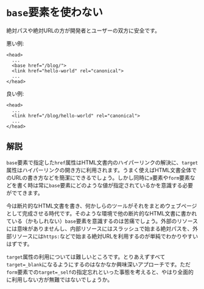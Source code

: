 # `base`要素を使わない

絶対パスや絶対URLの方が開発者とユーザーの双方に安全です。

悪い例:

    <head>
      ...
      <base href="/blog/">
      <link href="hello-world" rel="canonical">
      ...
    </head>

良い例:

    <head>
      ...
      <link href="/blog/hello-world" rel="canonical">
      ...
    </head>


## 解説

`base`要素で指定した`href`属性はHTML文書内のハイパーリンクの解決に、`target`属性はハイパーリンクの開き方に利用されます。うまく使えばHTML文書全体でのURLの書き方などを簡潔にできるでしょう。しかし同時に`a`要素や`form`要素などを書く時は常に`base`要素にどのような値が指定されているかを意識する必要がでてきます。

今は断片的なHTML文書を書き、何かしらのツールがそれをまとめウェブページとして完成させる時代です。そのような環境で他の断片的なHTML文書に書かれている（かもしれない）`base`要素を意識するのは苦痛でしょう。外部のリソースには意味がありませんし、内部リソースにはスラッシュで始まる絶対パスを、外部リソースには`https:`などで始まる絶対URLを利用するのが単純でわかりやすいはずです。

`target`属性の利用については難しいところです。とりあえずすべて`target=_blank`になるようにするのはなかなか興味深いアプローチです。ただ`form`要素での`target=_self`の指定忘れといった事態を考えると、やはり全面的に利用しない方が無難ではないでしょうか。
